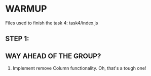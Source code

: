 # WARMUP

Files used to finish the task 4: task4/index.js

## STEP 1:

## WAY AHEAD OF THE GROUP?

1. Implement remove Column functionality. Oh, that's a tough one!